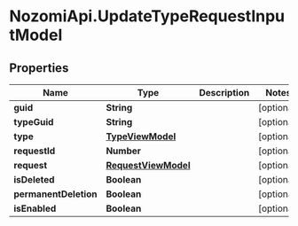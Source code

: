 # NozomiApi.UpdateTypeRequestInputModel

## Properties
Name | Type | Description | Notes
------------ | ------------- | ------------- | -------------
**guid** | **String** |  | [optional] 
**typeGuid** | **String** |  | [optional] 
**type** | [**TypeViewModel**](TypeViewModel.md) |  | [optional] 
**requestId** | **Number** |  | [optional] 
**request** | [**RequestViewModel**](RequestViewModel.md) |  | [optional] 
**isDeleted** | **Boolean** |  | [optional] 
**permanentDeletion** | **Boolean** |  | [optional] 
**isEnabled** | **Boolean** |  | [optional] 
